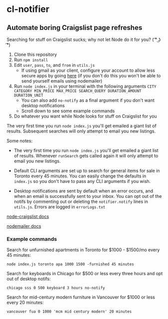 # cl-notifier

## Automate boring Craigslist page refreshes

Searching for stuff on Craigslist sucks; why not let Node do it for you? ( ͡° ͜ʖ ͡°)

1. Clone this repository
2. Run `npm install`
3. Edit `user`, `pass`, `to`, and `from` in `utils.js`
   - If using gmail as your client, configure your account to allow less secure apps by going [here](https://myaccount.google.com/lesssecureapps) (if you don't do this you won't be able to send yourself emails using nodemailer)
4. Run `node index.js` in your terminal with the following arguments `CITY CATEGORY MIN_PRICE MAX_PRICE SEARCH_QUERY DURATION_AMOUNT DURATION_UNIT`
   - You can also add `no-notify` as a final argument if you don't want desktop notifications
   - Scroll down to see some example commands
5. Do whatever you want while Node looks for stuff on Craigslist for you

The very first time you run `node index.js` you'll get emailed a giant list of results. Subsequent searches will only attempt to email you new listings.

Some notes:

- The very first time you run `node index.js` you'll get emailed a giant list of results. Whenever `runSearch` gets called again it will only attempt to email you new listings.

- Default CLI arguments are set up to search for general items for sale in Toronto every 45 minutes. You can easily change the defaults in `index.js` so you don't have to pass any CLI arguments if you wish.

- Desktop notifications are sent by default when an error occurs, and when an email is successfully sent to your inbox. You can opt out of the notifs by commenting out or deleting the `notifier.notify` lines in `utils.js`. Errors are logged in `errorLogs.txt`

[node-craigslist docs](https://www.npmjs.com/package/node-craigslist)

[nodemailer docs](https://nodemailer.com/about/)

### Example commands

Search for unfurnished apartments in Toronto for \$1000 - \$1500/mo every 45 minutes:

```
node index.js toronto apa 1000 1500 -furnished 45 minutes
```

Search for keyboards in Chicago for \$500 or less every three hours and opt out of desktop notifs:

```
chicago sss 0 500 keyboard 3 hours no-notify
```

Search for mid-century modern furniture in Vancouver for \$1000 or less every 20 minutes:

```
vancouver fua 0 1000 'mcm mid century modern' 20 minutes
```

